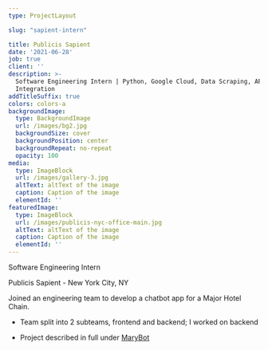```yaml
---
type: ProjectLayout

slug: "sapient-intern"

title: Publicis Sapient
date: '2021-06-28'
job: true
client: ''
description: >-
  Software Engineering Intern | Python, Google Cloud, Data Scraping, API
  Integration
addTitleSuffix: true
colors: colors-a
backgroundImage:
  type: BackgroundImage
  url: /images/bg2.jpg
  backgroundSize: cover
  backgroundPosition: center
  backgroundRepeat: no-repeat
  opacity: 100
media:
  type: ImageBlock
  url: /images/gallery-3.jpg
  altText: altText of the image
  caption: Caption of the image
  elementId: ''
featuredImage:
  type: ImageBlock
  url: /images/publicis-nyc-office-main.jpg
  altText: altText of the image
  caption: Caption of the image
  elementId: ''
---
```


Software Engineering Intern

Publicis Sapient - New York City, NY

Joined an engineering team to develop a chatbot app for a Major Hotel Chain. 

- Team split into 2 subteams, frontend and backend; I worked on backend

- Project described in full under [MaryBot](/projects/project-one)
